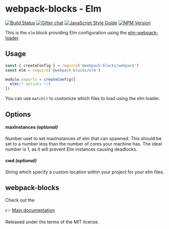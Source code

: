 # webpack-blocks - Elm

[![Build Status](https://travis-ci.org/webpack-blocks/elm.svg?branch=master)](https://travis-ci.org/webpack-blocks/elm)
[![Gitter chat](https://badges.gitter.im/webpack-blocks.svg)](https://gitter.im/webpack-blocks)
[![JavaScript Style Guide](https://img.shields.io/badge/code%20style-standard-brightgreen.svg)](http://standardjs.com/)
[![NPM Version](https://img.shields.io/npm/v/@webpack-blocks/elm.svg)](https://www.npmjs.com/package/@webpack-blocks/elm)

This is the `elm` block providing Elm configuration using the [elm-webpack-loader](https://github.com/elm-community/elm-webpack-loader).


## Usage

```js
const { createConfig } = require('@webpack-blocks/webpack')
const elm = require('@webpack-blocks/elm')

module.exports = createConfig([
  elm(/* options */)
])
```

You can use `match()` to customize which files to load using the elm loader.


## Options

#### maxInstances *(optional)*
Number uset to set maxInstances of elm that can spawned. This should be set to a number less than the number of cores your machine has. The ideal number is 1, as it will prevent Elm instances causing deadlocks.

#### cwd *(optional)*
String which specify a custom location within your project for your elm files.


## webpack-blocks

Check out the

👉 [Main documentation](https://github.com/andywer/webpack-blocks)

Released under the terms of the MIT license.
